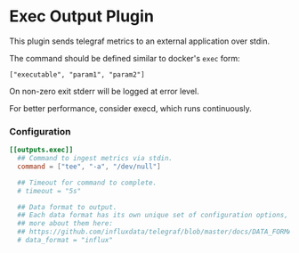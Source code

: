 # Exec Output Plugin

This plugin sends telegraf metrics to an external application over stdin.

The command should be defined similar to docker's `exec` form:

    ["executable", "param1", "param2"]

On non-zero exit stderr will be logged at error level.

For better performance, consider execd, which runs continuously.

### Configuration

```toml
[[outputs.exec]]
  ## Command to ingest metrics via stdin.
  command = ["tee", "-a", "/dev/null"]

  ## Timeout for command to complete.
  # timeout = "5s"

  ## Data format to output.
  ## Each data format has its own unique set of configuration options, read
  ## more about them here:
  ## https://github.com/influxdata/telegraf/blob/master/docs/DATA_FORMATS_OUTPUT.md
  # data_format = "influx"
```
